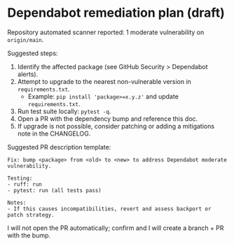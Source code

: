 <!-- docs/DEPENDABOT_VULNERABILITY.md -->
# Dependabot remediation plan (draft)

Repository automated scanner reported: 1 moderate vulnerability on `origin/main`.

Suggested steps:

1. Identify the affected package (see GitHub Security > Dependabot alerts).
2. Attempt to upgrade to the nearest non-vulnerable version in `requirements.txt`.
   - Example: `pip install 'package>=x.y.z'` and update `requirements.txt`.
3. Run test suite locally: `pytest -q`.
4. Open a PR with the dependency bump and reference this doc.
5. If upgrade is not possible, consider patching or adding a mitigations note in the CHANGELOG.

Suggested PR description template:

```
Fix: bump <package> from <old> to <new> to address Dependabot moderate vulnerability.

Testing:
- ruff: run
- pytest: run (all tests pass)

Notes:
- If this causes incompatibilities, revert and assess backport or patch strategy.
```

I will not open the PR automatically; confirm and I will create a branch + PR with the bump.
